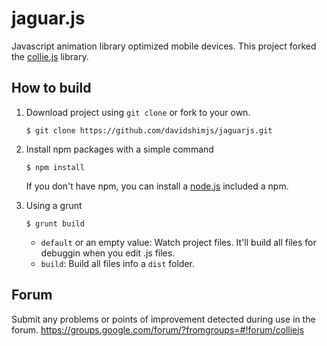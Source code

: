 jaguar.js
========

Javascript animation library optimized mobile devices. This project forked the [collie.js](http://jindo.dev.naver.com/collie) library.

How to build
---
1. Download project using `git clone` or fork to your own.
    ```
    $ git clone https://github.com/davidshimjs/jaguarjs.git
    ```

2. Install npm packages with a simple command
    ```
    $ npm install
    ```
    If you don't have npm, you can install a [node.js](http://nodejs.org) included a npm.

3. Using a grunt

    ```
    $ grunt build
    ```
    - `default` or an empty value: Watch project files. It'll build all files for debuggin when you edit .js files.
    - `build`: Build all files info a `dist` folder.
    
Forum
---
Submit any problems or points of improvement detected during use in the forum.
https://groups.google.com/forum/?fromgroups=#!forum/colliejs